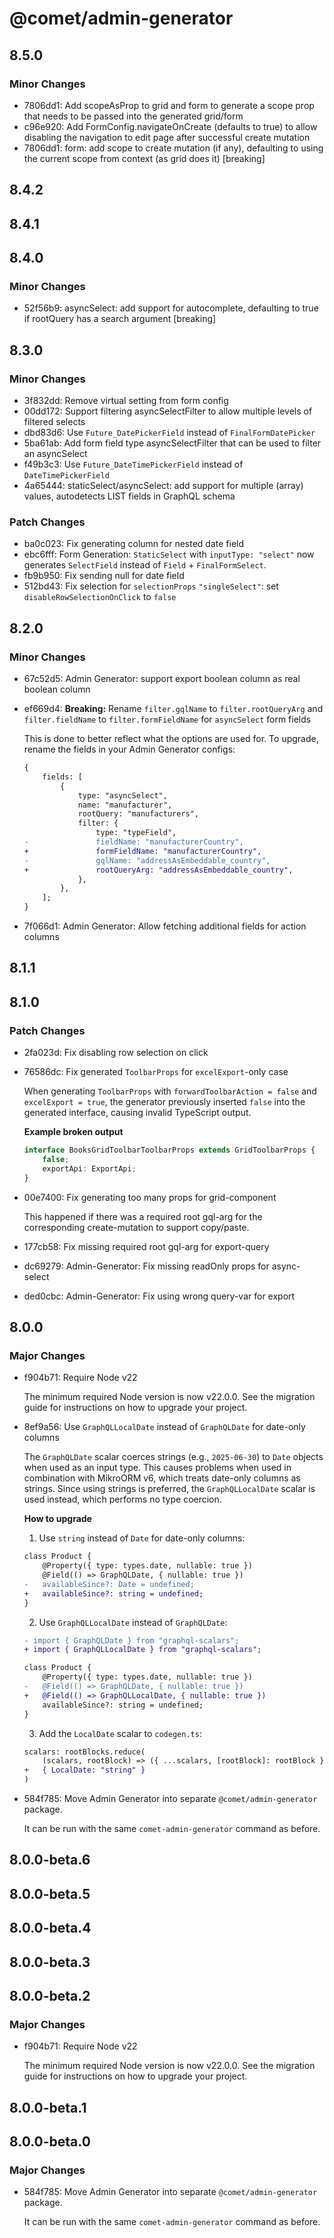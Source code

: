 # @comet/admin-generator

## 8.5.0

### Minor Changes

- 7806dd1: Add scopeAsProp to grid and form to generate a scope prop that needs to be passed into the generated grid/form
- c96e920: Add FormConfig.navigateOnCreate (defaults to true) to allow disabling the navigation to edit page after successful create mutation
- 7806dd1: form: add scope to create mutation (if any), defaulting to using the current scope from context (as grid does it) [breaking]

## 8.4.2

## 8.4.1

## 8.4.0

### Minor Changes

- 52f56b9: asyncSelect: add support for autocomplete, defaulting to true if rootQuery has a search argument [breaking]

## 8.3.0

### Minor Changes

- 3f832dd: Remove virtual setting from form config
- 00dd172: Support filtering asyncSelectFilter to allow multiple levels of filtered selects
- dbd83d6: Use `Future_DatePickerField` instead of `FinalFormDatePicker`
- 5ba61ab: Add form field type asyncSelectFilter that can be used to filter an asyncSelect
- f49b3c3: Use `Future_DateTimePickerField` instead of `DateTimePickerField`
- 4a65444: staticSelect/asyncSelect: add support for multiple (array) values, autodetects LIST fields in GraphQL schema

### Patch Changes

- ba0c023: Fix generating column for nested date field
- ebc6fff: Form Generation: `StaticSelect` with `inputType: "select"` now generates `SelectField` instead of `Field` + `FinalFormSelect`.
- fb9b950: Fix sending null for date field
- 512bd43: Fix selection for `selectionProps` `"singleSelect"`: set `disableRowSelectionOnClick` to `false`

## 8.2.0

### Minor Changes

- 67c52d5: Admin Generator: support export boolean column as real boolean column
- ef669d4: **Breaking:** Rename `filter.gqlName` to `filter.rootQueryArg` and `filter.fieldName` to `filter.formFieldName` for `asyncSelect` form fields

    This is done to better reflect what the options are used for.
    To upgrade, rename the fields in your Admin Generator configs:

    ```diff
    {
        fields: [
            {
                type: "asyncSelect",
                name: "manufacturer",
                rootQuery: "manufacturers",
                filter: {
                    type: "typeField",
    -               fieldName: "manufacturerCountry",
    +               formFieldName: "manufacturerCountry",
    -               gqlName: "addressAsEmbeddable_country",
    +               rootQueryArg: "addressAsEmbeddable_country",
                },
            },
        ];
    }
    ```

- 7f066d1: Admin Generator: Allow fetching additional fields for action columns

## 8.1.1

## 8.1.0

### Patch Changes

- 2fa023d: Fix disabling row selection on click
- 76586dc: Fix generated `ToolbarProps` for `excelExport`-only case

    When generating `ToolbarProps` with `forwardToolbarAction = false` and `excelExport = true`, the generator previously inserted `false` into the generated interface, causing invalid TypeScript output.

    **Example broken output**

    ```ts
    interface BooksGridToolbarToolbarProps extends GridToolbarProps {
        false;
        exportApi: ExportApi;
    }
    ```

- 00e7400: Fix generating too many props for grid-component

    This happened if there was a required root gql-arg for the corresponding create-mutation to support copy/paste.

- 177cb58: Fix missing required root gql-arg for export-query
- dc69279: Admin-Generator: Fix missing readOnly props for async-select
- ded0cbc: Admin-Generator: Fix using wrong query-var for export

## 8.0.0

### Major Changes

- f904b71: Require Node v22

    The minimum required Node version is now v22.0.0.
    See the migration guide for instructions on how to upgrade your project.

- 8ef9a56: Use `GraphQLLocalDate` instead of `GraphQLDate` for date-only columns

    The `GraphQLDate` scalar coerces strings (e.g., `2025-06-30`) to `Date` objects when used as an input type.
    This causes problems when used in combination with MikroORM v6, which treats date-only columns as strings.
    Since using strings is preferred, the `GraphQLLocalDate` scalar is used instead, which performs no type coercion.

    **How to upgrade**
    1. Use `string` instead of `Date` for date-only columns:

    ```diff
    class Product {
        @Property({ type: types.date, nullable: true })
        @Field(() => GraphQLDate, { nullable: true })
    -   availableSince?: Date = undefined;
    +   availableSince?: string = undefined;
    }
    ```

    2. Use `GraphQLLocalDate` instead of `GraphQLDate`:

    ```diff
    - import { GraphQLDate } from "graphql-scalars";
    + import { GraphQLLocalDate } from "graphql-scalars";

    class Product {
        @Property({ type: types.date, nullable: true })
    -   @Field(() => GraphQLDate, { nullable: true })
    +   @Field(() => GraphQLLocalDate, { nullable: true })
        availableSince?: string = undefined;
    }
    ```

    3. Add the `LocalDate` scalar to `codegen.ts`:

    ```diff
    scalars: rootBlocks.reduce(
        (scalars, rootBlock) => ({ ...scalars, [rootBlock]: rootBlock }),
    +   { LocalDate: "string" }
    )
    ```

- 584f785: Move Admin Generator into separate `@comet/admin-generator` package.

    It can be run with the same `comet-admin-generator` command as before.

## 8.0.0-beta.6

## 8.0.0-beta.5

## 8.0.0-beta.4

## 8.0.0-beta.3

## 8.0.0-beta.2

### Major Changes

- f904b71: Require Node v22

    The minimum required Node version is now v22.0.0.
    See the migration guide for instructions on how to upgrade your project.

## 8.0.0-beta.1

## 8.0.0-beta.0

### Major Changes

- 584f785: Move Admin Generator into separate `@comet/admin-generator` package.

    It can be run with the same `comet-admin-generator` command as before.
